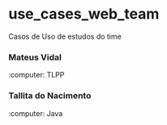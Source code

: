 # use_cases_web_team
Casos de Uso de estudos do time

### Mateus Vidal
<p>:computer: TLPP

### Tallita do Nacimento 
<p>:computer: Java

